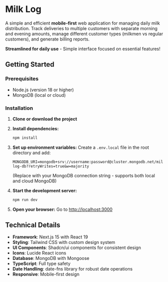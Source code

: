 # Milk Log

A simple and efficient **mobile-first** web application for managing daily milk distribution. Track deliveries to multiple customers with separate morning and evening amounts, manage different customer types (milkmen vs regular customers), and generate billing reports.

**Streamlined for daily use** - Simple interface focused on essential features!

## Getting Started

### Prerequisites

- Node.js (version 18 or higher)
- MongoDB (local or cloud)

### Installation

1. **Clone or download the project**
2. **Install dependencies:**

   ```bash
   npm install
   ```

3. **Set up environment variables:**
   Create a `.env.local` file in the root directory and add:

   ```
   MONGODB_URI=mongodb+srv://username:password@cluster.mongodb.net/milk-log-db?retryWrites=true&w=majority
   ```

   (Replace with your MongoDB connection string - supports both local and cloud MongoDB)

4. **Start the development server:**

   ```bash
   npm run dev
   ```

5. **Open your browser:**
   Go to [http://localhost:3000](http://localhost:3000)

## Technical Details

- **Framework**: Next.js 15 with React 19
- **Styling**: Tailwind CSS with custom design system
- **UI Components**: Shadcn/ui components for consistent design
- **Icons**: Lucide React icons
- **Database**: MongoDB with Mongoose
- **TypeScript**: Full type safety
- **Date Handling**: date-fns library for robust date operations
- **Responsive**: Mobile-first design
